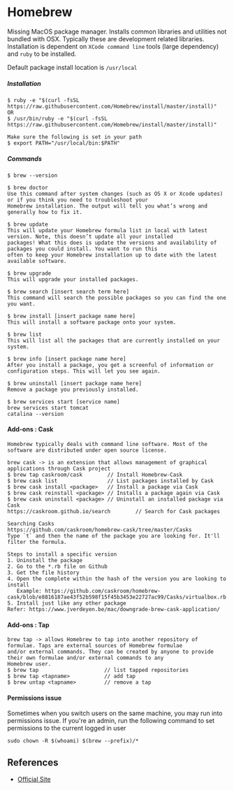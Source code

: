 # Homebrew

Missing MacOS package manager. Installs common libraries and utilities not bundled with OSX. Typically these are development related libraries. Installation is dependent on `XCode command line` tools \(large dependency\) and `ruby` to be installed.

Default package install location is `/usr/local`

##### Installation

```
$ ruby -e "$(curl -fsSL https://raw.githubusercontent.com/Homebrew/install/master/install)"
OR
$ /usr/bin/ruby -e "$(curl -fsSL https://raw.githubusercontent.com/Homebrew/install/master/install)"

Make sure the following is set in your path
$ export PATH="/usr/local/bin:$PATH"
```

##### Commands

```
$ brew --version

$ brew doctor
Use this command after system changes (such as OS X or Xcode updates) or if you think you need to troubleshoot your
Homebrew installation. The output will tell you what’s wrong and generally how to fix it.

$ brew update
This will update your Homebrew formula list in local with latest version. Note, this doesn’t update all your installed
packages! What this does is update the versions and availability of packages you could install. You want to run this
often to keep your Homebrew installation up to date with the latest available software.

$ brew upgrade
This will upgrade your installed packages.

$ brew search [insert search term here]
This command will search the possible packages so you can find the one you want.

$ brew install [insert package name here]
This will install a software package onto your system.

$ brew list
This will list all the packages that are currently installed on your system.

$ brew info [insert package name here]
After you install a package, you get a screenful of information or configuration steps. This will let you see again.

$ brew uninstall [insert package name here]
Remove a package you previously installed.

$ brew services start [service name]
brew services start tomcat
catalina --version
```

#### Add-ons : Cask

    Homebrew typically deals with command line software. Most of the software are distributed under open source license.

    brew cask -> is an extension that allows management of graphical applications through Cask project
    $ brew tap caskroom/cask        // Install Homebrew-Cask
    $ brew cask list                // List packages installed by Cask
    $ brew cask install <package>   // Install a package via Cask
    $ brew cask reinstall <package> // Installs a package again via Cask
    $ brew cask uninstall <package> // Uninstall an installed package via Cask
    https://caskroom.github.io/search        // Search for Cask packages

    Searching Casks
    https://github.com/caskroom/homebrew-cask/tree/master/Casks
    Type `t` and then the name of the package you are looking for. It'll filter the formula.

    Steps to install a specific version
    1. Uninstall the package
    2. Go to the *.rb file on Github
    3. Get the file history
    4. Open the complete within the hash of the version you are looking to install
       Example: https://github.com/caskroom/homebrew-cask/blob/e8816187ae43f52b598f15f45b3453e22727ac99/Casks/virtualbox.rb
    5. Install just like any other package
    Refer: https://www.jverdeyen.be/mac/downgrade-brew-cask-application/

#### Add-ons : Tap

```
brew tap -> allows Homebrew to tap into another repository of formulae. Taps are external sources of Homebrew formulae
and/or external commands. They can be created by anyone to provide their own formulae and/or external commands to any
Homebrew user.
$ brew tap                     // list tapped repositories
$ brew tap <tapname>           // add tap
$ brew untap <tapname>         // remove a tap
```

#### Permissions issue

Sometimes when you switch users on the same machine, you may run into permissions issue. If you're an admin, run the following command to set permissions to the current logged in user

```
sudo chown -R $(whoami) $(brew --prefix)/*
```

## References

- [Official Site](https://brew.sh/)
